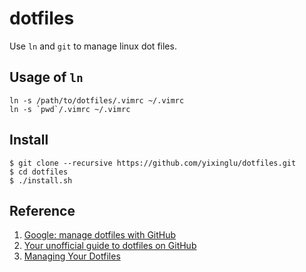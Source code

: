 dotfiles
========

Use `ln` and `git` to manage linux dot files.

Usage of `ln`
-------------

```shell
ln -s /path/to/dotfiles/.vimrc ~/.vimrc
ln -s `pwd`/.vimrc ~/.vimrc
```

Install
-------

    $ git clone --recursive https://github.com/yixinglu/dotfiles.git
    $ cd dotfiles
    $ ./install.sh

Reference
---------

1. [Google: manage dotfiles with GitHub](https://www.google.com/#q=manage+dotfiles+with+GitHub)
2. [Your unofficial guide to dotfiles on GitHub](https://dotfiles.github.io/)
3. [Managing Your Dotfiles](http://www.anishathalye.com/2014/08/03/managing-your-dotfiles/)
